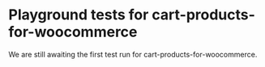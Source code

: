 # Playground tests for cart-products-for-woocommerce
We are still awaiting the first test run for cart-products-for-woocommerce.
